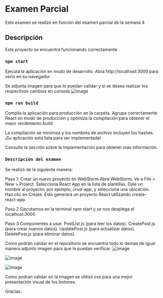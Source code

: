 # Examen Parcial

Este examen se realizó en función del examen parcial de la semana 4

## Descripción

Este proyecto se encuentra funcionando correctamente

### `npm start`

Ejecuta la aplicación en modo de desarrollo.
Abra http://localhost:3000 para verlo en su navegador.

Se adjunta imagen para que lo puedan validar y si se desea realizar los respectivos cambios en consola 
![image](https://github.com/user-attachments/assets/238a98a4-df48-430b-a5a1-96270bcf66ea)

### `npm run build`

Compila la aplicación para producción en la carpeta.
Agrupa correctamente React en modo de producción y optimiza la compilación para obtener el mejor rendimiento.build

La compilación se minimiza y los nombres de archivo incluyen los hashes.
¡Su aplicación está lista para ser implementada!

Consulte la sección sobre la implementación para obtener más información.

### `Descripción del examen`

Se realizó de la siguiente manera: 

Paso 1: Crear un nuevo proyecto en WebStorm
Abre WebStorm.
Ve a File > New > Project.
Selecciona React App en la lista de plantillas.
Dale un nombre al proyecto, por ejemplo, crud-app, y selecciona una ubicación.
Haz clic en Create. Esto generará un proyecto React utilizando create-react-app.

Paso 2 
Ejecutamos en la terminal npm start y se nos desplega el localhost:3000

Paso 3
Componentes a usar.
PostList.js (para leer los datos).
CreatePost.js (para crear nuevos datos).
UpdatePost.js (para actualizar datos).
DeletePost.js (para eliminar datos).

Como podrán validar en el repositorio se encuentra todo lo demas de igual manera adjunto imagen para que lo puedan verificar.
![image](https://github.com/user-attachments/assets/5fe10471-3d56-4869-b65a-7adf5b766343)

![image](https://github.com/user-attachments/assets/30e95b79-81d6-46ff-b75d-a96969457505)

![image](https://github.com/user-attachments/assets/0b390a6c-c16e-419a-8673-5dcad56c4448)

Como podran validar en la imagen se utilizó css para una mejor presentación visual de los botones.

Gracias.



